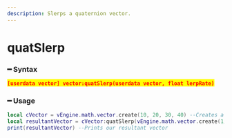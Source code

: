 ```yaml
---
description: Slerps a quaternion vector.
---
```


# quatSlerp

### ━ Syntax

<mark style="color:red;">**`[userdata vector] vector:quatSlerp(userdata vector, float lerpRate)`**</mark>

### ━ Usage

```lua
local cVector = vEngine.math.vector.create(10, 20, 30, 40) --Creates a new vector
local resultantVector = cVector:quatSlerp(vEngine.math.vector.create(1, 2, 1, 5), 0.5) --Slerps our quaternion vector
print(resultantVector) --Prints our resultant vector
```
